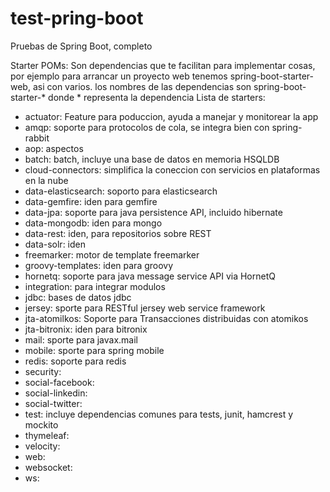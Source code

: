 # test-pring-boot
Pruebas de Spring Boot, completo

Starter POMs:
Son dependencias que te facilitan para implementar cosas, por ejemplo para arrancar un proyecto web tenemos spring-boot-starter-web, asi con varios.
los nombres de las dependencias son spring-boot-starter-* donde * representa la dependencia
Lista de starters:
* actuator: Feature para poduccion, ayuda a manejar y monitorear la app
* amqp: soporte para protocolos de cola, se integra bien con spring-rabbit
* aop: aspectos
* batch: batch, incluye una base de datos en memoria HSQLDB
* cloud-connectors: simplifica la coneccion con servicios en plataformas en la nube
* data-elasticsearch: soporto para elasticsearch
* data-gemfire: iden para gemfire
* data-jpa: soporte para java persistence API, incluido hibernate
* data-mongodb: iden para mongo
* data-rest: iden, para repositorios sobre REST
* data-solr: iden
* freemarker: motor de template freemarker
* groovy-templates: iden para groovy
* hornetq: soporte para java message service API via HornetQ
* integration: para integrar modulos
* jdbc: bases de datos jdbc
* jersey: sporte para RESTful jersey web service framework
* jta-atomilkos: Soporte para Transacciones distribuidas con atomikos
* jta-bitronix: iden para bitronix
* mail: sporte para javax.mail
* mobile: sporte para spring mobile
* redis: soporte para redis
* security:
* social-facebook:
* social-linkedin:
* social-twitter:
* test: incluye dependencias comunes para tests, junit, hamcrest y mockito
* thymeleaf:
* velocity:
* web:
* websocket:
* ws:
